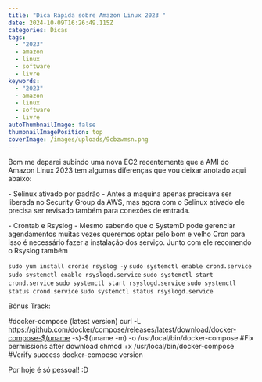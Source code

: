 ```yaml
---
title: "Dica Rápida sobre Amazon Linux 2023 "
date: 2024-10-09T16:26:49.115Z
categories: Dicas
tags:
  - "2023"
  - amazon
  - linux
  - software
  - livre
keywords:
  - "2023"
  - amazon
  - linux
  - software
  - livre
autoThumbnailImage: false
thumbnailImagePosition: top
coverImage: /images/uploads/9cbzwmsn.png
---
```

B﻿om me deparei subindo uma nova EC2 recentemente que a AMI do Amazon Linux 2023 tem algumas diferenças que vou deixar anotado aqui abaixo:

\-﻿ Selinux ativado por padrão - Antes a maquina apenas precisava ser liberada no Security Group da AWS, mas agora com o Selinux ativado ele precisa ser revisado também para conexões de entrada. 

\- C﻿rontab e Rsyslog -  Mesmo sabendo que o SystemD pode gerenciar agendamentos muitas vezes queremos optar pelo bom e velho Cron para isso  é necessário fazer a instalação dos serviço. Junto com ele recomendo o Rsyslog também 

`sudo yum install cronie rsyslog -y`
`sudo systemctl enable crond.service`
`sudo systemctl enable rsyslogd.service`
`sudo systemctl start crond.service`
`sudo systemctl start rsyslogd.service`
`sudo systemctl status crond.service`
`sudo systemctl status rsyslogd.service`

B﻿ônus Track:

#docker-compose (latest version)
curl -L https://github.com/docker/compose/releases/latest/download/docker-compose-$(uname -s)-$(uname -m) -o /usr/local/bin/docker-compose
#Fix permissions after download
chmod +x /usr/local/bin/docker-compose
#Verify success
docker-compose version

P﻿or hoje é só pessoal! :D